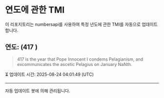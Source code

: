 
# 연도에 관한 TMI

이 리포지토리는 numbersapi를 사용하여 특정 년도에 관한 TMI를 자동으로 업데이트합니다.

## 연도: (417 )
> 417 is the year that Pope Innocent I condems Pelagianism, and excommunicates the ascetic Pelagius on January NaNth.

⏳ 업데이트 시간: 2025-08-24 04:01:49 (UTC)

---
자동 업데이트 봇에 의해 관리됩니다.
